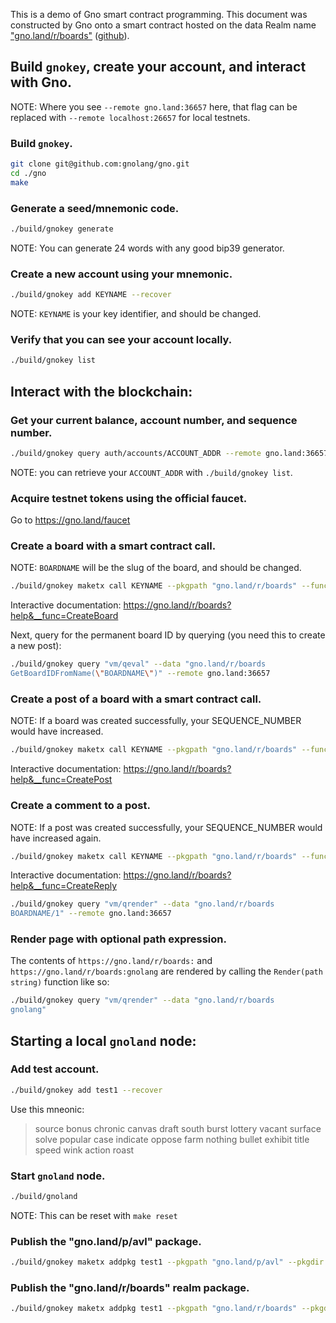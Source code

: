 This is a demo of Gno smart contract programming.  This document was
constructed by Gno onto a smart contract hosted on the data Realm
name ["gno.land/r/boards"](https://gno.land/r/boards/)
([github](https://github.com/gnolang/gno/tree/master/examples/gno.land/r/boards)).



## Build `gnokey`, create your account, and interact with Gno.

NOTE: Where you see `--remote gno.land:36657` here, that flag can be replaced
with `--remote localhost:26657` for local testnets.

### Build `gnokey`.

```bash
git clone git@github.com:gnolang/gno.git
cd ./gno
make
```

### Generate a seed/mnemonic code.

```bash
./build/gnokey generate
```

NOTE: You can generate 24 words with any good bip39 generator.

### Create a new account using your mnemonic.

```bash
./build/gnokey add KEYNAME --recover
```

NOTE: `KEYNAME` is your key identifier, and should be changed.

### Verify that you can see your account locally.

```bash
./build/gnokey list
```

## Interact with the blockchain:

### Get your current balance, account number, and sequence number.

```bash
./build/gnokey query auth/accounts/ACCOUNT_ADDR --remote gno.land:36657
```

NOTE: you can retrieve your `ACCOUNT_ADDR` with `./build/gnokey list`.

### Acquire testnet tokens using the official faucet.

Go to https://gno.land/faucet

### Create a board with a smart contract call.

NOTE: `BOARDNAME` will be the slug of the board, and should be changed.

```bash
./build/gnokey maketx call KEYNAME --pkgpath "gno.land/r/boards" --func "CreateBoard" --args "BOARDNAME" --gas-fee "1gnot" --gas-wanted "2000000" --broadcast true --chainid testchain --remote gno.land:36657
```

Interactive documentation: https://gno.land/r/boards?help&__func=CreateBoard

Next, query for the permanent board ID by querying (you need this to create a new post):

```bash
./build/gnokey query "vm/qeval" --data "gno.land/r/boards
GetBoardIDFromName(\"BOARDNAME\")" --remote gno.land:36657
```

### Create a post of a board with a smart contract call.

NOTE: If a board was created successfully, your SEQUENCE_NUMBER would have increased.

```bash
./build/gnokey maketx call KEYNAME --pkgpath "gno.land/r/boards" --func "CreatePost" --args BOARD_ID --args "Hello gno.land" --args\#file "./examples/gno.land/r/boards/example_post.md" --gas-fee 1gnot --gas-wanted 2000000 --broadcast true --chainid testchain --remote gno.land:36657
```

Interactive documentation: https://gno.land/r/boards?help&__func=CreatePost

### Create a comment to a post.

NOTE: If a post was created successfully, your SEQUENCE_NUMBER would have increased again.

```bash
./build/gnokey maketx call KEYNAME --pkgpath "gno.land/r/boards" --func "CreateReply" --args "BOARD_ID" --args "1" --args "1" --args "Nice to meet you too!" --gas-fee 1gnot --gas-wanted 2000000 --broadcast true --chainid testchain --remote gno.land:36657
```

Interactive documentation: https://gno.land/r/boards?help&__func=CreateReply

```bash
./build/gnokey query "vm/qrender" --data "gno.land/r/boards
BOARDNAME/1" --remote gno.land:36657
```

### Render page with optional path expression.

The contents of `https://gno.land/r/boards:` and `https://gno.land/r/boards:gnolang` are rendered by calling
the `Render(path string)` function like so:

```bash
./build/gnokey query "vm/qrender" --data "gno.land/r/boards
gnolang"
```

## Starting a local `gnoland` node:

### Add test account.

```bash
./build/gnokey add test1 --recover
```

Use this mneonic:
> source bonus chronic canvas draft south burst lottery vacant surface solve popular case indicate oppose farm nothing bullet exhibit title speed wink action roast

### Start `gnoland` node.

```bash
./build/gnoland
```

NOTE: This can be reset with `make reset`

### Publish the "gno.land/p/avl" package.

```bash
./build/gnokey maketx addpkg test1 --pkgpath "gno.land/p/avl" --pkgdir "examples/gno.land/p/avl" --deposit 100gnot --gas-fee 1gnot --gas-wanted 2000000 --broadcast true --chainid testchain --remote localhost:26657
```

### Publish the "gno.land/r/boards" realm package.

```bash
./build/gnokey maketx addpkg test1 --pkgpath "gno.land/r/boards" --pkgdir "examples/gno.land/r/boards" --deposit 100gnot --gas-fee 1gnot --gas-wanted 300000000 --broadcast true --chainid testchain --remote localhost:26657
```
